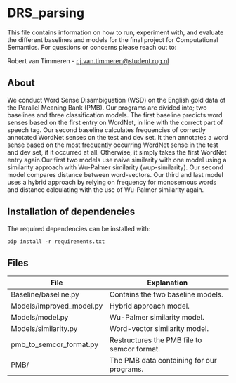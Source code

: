 # DRS_parsing
This file contains information on how to run, experiment with, and evaluate the different baselines and models for the final project for Computational Semantics. For questions or concerns please reach out to:

Robert van Timmeren - r.j.van.timmeren@student.rug.nl

<h2>About</h2>
We conduct Word Sense Disambiguation (WSD) on the English gold data of the Parallel Meaning Bank (PMB). Our programs are divided into; two baselines and three classification models.
The first baseline predicts word senses based on the first entry on WordNet, in line with the correct part of speech tag. 
Our second baseline calculates frequencies of correctly annotated WordNet senses on the test and dev set. It then annotates a word sense based on the most frequently occurring WordNet sense in the test and dev set, if it occurred at all. Otherwise, it simply takes the first WordNet entry again.Our first two models use naive similarity with one model using a similarity approach with Wu-Palmer similarity (wup-similarity). Our second model compares distance between word-vectors.
Our third and last model uses a hybrid approach by relying on frequency for monosemous words and distance calculating with the use of Wu-Palmer similarity again.

<h2>Installation of dependencies</h2>
The required dependencies can be installed with:

```
pip install -r requirements.txt
```

<h2>Files</h2>

File  | Explanation
------------- | -------------
Baseline/baseline.py  | Contains the two baseline models.
Models/improved_model.py  | Hybrid approach model.
Models/model.py  |  Wu-Palmer similarity model.
Models/similarity.py  |  Word-vector similarity model.
pmb_to_semcor_format.py  |  Restructures the PMB file to semcor format.
PMB/  |  The PMB data containing for our programs.

